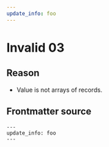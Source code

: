```yaml
---
update_info: foo
---
```

# Invalid 03


## Reason

- Value is not arrays of records.


## Frontmatter source

```
---
update_info: foo
---
```
